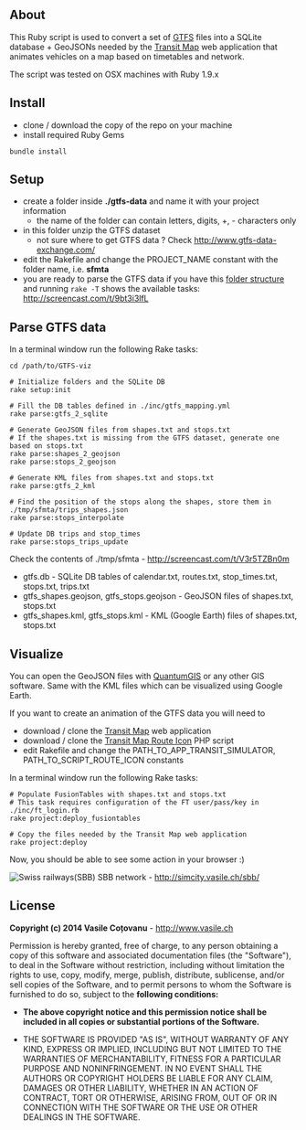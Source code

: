 ## About

This Ruby script is used to convert a set of [GTFS](https://developers.google.com/transit/gtfs/reference) files into a SQLite database + GeoJSONs needed by the [Transit Map](https://github.com/vasile/transit-map) web application that animates vehicles on a map based on timetables and network.

The script was tested on OSX machines with Ruby 1.9.x

## Install

- clone / download the copy of the repo on your machine
- install required Ruby Gems

`bundle install`

## Setup

- create a folder inside **./gtfs-data** and name it with your project information
  - the name of the folder can contain letters, digits, +, - characters only
- in this folder unzip the GTFS dataset
  - not sure where to get GTFS data ? Check http://www.gtfs-data-exchange.com/
- edit the Rakefile and change the PROJECT_NAME constant with the folder name, i.e. **sfmta**
- you are ready to parse the GTFS data if you have this [folder structure](http://screencast.com/t/E78YDBuE) and running `rake -T` shows the available tasks: http://screencast.com/t/9bt3i3lfL


## Parse GTFS data

In a terminal window run the following Rake tasks:

	cd /path/to/GTFS-viz

	# Initialize folders and the SQLite DB
	rake setup:init	
	
	# Fill the DB tables defined in ./inc/gtfs_mapping.yml
	rake parse:gtfs_2_sqlite
	
	# Generate GeoJSON files from shapes.txt and stops.txt
	# If the shapes.txt is missing from the GTFS dataset, generate one based on stops.txt
	rake parse:shapes_2_geojson
	rake parse:stops_2_geojson
	
	# Generate KML files from shapes.txt and stops.txt
	rake parse:gtfs_2_kml
  	
	# Find the position of the stops along the shapes, store them in ./tmp/sfmta/trips_shapes.json
	rake parse:stops_interpolate
  	
	# Update DB trips and stop_times
	rake parse:stops_trips_update

Check the contents of ./tmp/sfmta - http://screencast.com/t/V3r5TZBn0m
- gtfs.db - SQLite DB tables of calendar.txt, routes.txt, stop_times.txt, stops.txt, trips.txt
- gtfs_shapes.geojson, gtfs_stops.geojson - GeoJSON files of shapes.txt, stops.txt
- gtfs_shapes.kml, gtfs_stops.kml - KML (Google Earth) files of shapes.txt, stops.txt

## Visualize

You can open the GeoJSON files with [QuantumGIS](https://www.qgis.org/en/site/forusers/download.html) or any other GIS software. Same with the KML files which can be visualized using Google Earth.

If you want to create an animation of the GTFS data you will need to

- download / clone the [Transit Map](https://github.com/vasile/transit-map) web application
- download / clone the [Transit Map Route Icon](https://github.com/vasile/transit-map-route-icon) PHP script
- edit Rakefile and change the PATH_TO_APP_TRANSIT_SIMULATOR, PATH_TO_SCRIPT_ROUTE_ICON constants

In a terminal window run the following Rake tasks:
	
	# Populate FusionTables with shapes.txt and stops.txt
	# This task requires configuration of the FT user/pass/key in ./inc/ft_login.rb
	rake project:deploy_fusiontables
  	
	# Copy the files needed by the Transit Map web application
	rake project:deploy
  
Now, you should be able to see some action in your browser :)

![Swiss railways(SBB)](https://raw.github.com/vasile/transit-map/master/static/images/github_badge_800px.png "Swiss railways(SBB)")
SBB network - http://simcity.vasile.ch/sbb/
  
## License

**Copyright (c) 2014 Vasile Coțovanu** - http://www.vasile.ch
 
Permission is hereby granted, free of charge, to any person obtaining a copy of this software and associated documentation files (the "Software"), to deal in the Software without restriction, including without limitation the rights to use, copy, modify, merge, publish, distribute, sublicense, and/or sell copies of the Software, and to permit persons to whom the Software is furnished to do so, subject to the **following conditions:**
 
* **The above copyright notice and this permission notice shall be included in all copies or substantial portions of the Software.**
 
* THE SOFTWARE IS PROVIDED "AS IS", WITHOUT WARRANTY OF ANY KIND, EXPRESS OR IMPLIED, INCLUDING BUT NOT LIMITED TO THE WARRANTIES OF MERCHANTABILITY, FITNESS FOR A PARTICULAR PURPOSE AND NONINFRINGEMENT. IN NO EVENT SHALL THE AUTHORS OR COPYRIGHT HOLDERS BE LIABLE FOR ANY CLAIM, DAMAGES OR OTHER LIABILITY, WHETHER IN AN ACTION OF CONTRACT, TORT OR OTHERWISE, ARISING FROM, OUT OF OR IN CONNECTION WITH THE SOFTWARE OR THE USE OR OTHER DEALINGS IN THE SOFTWARE.
